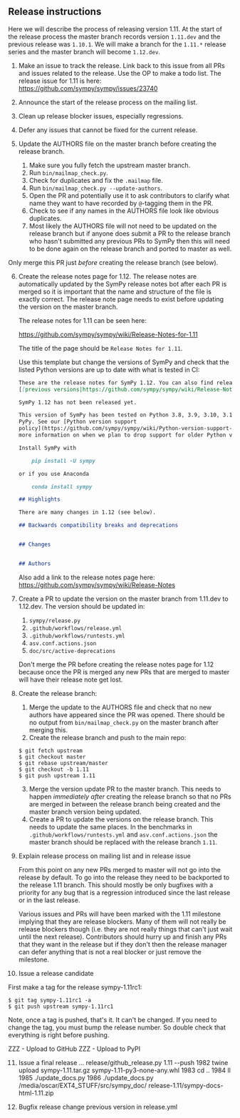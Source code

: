 Release instructions
--------------------

Here we will describe the process of releasing version 1.11. At the start of
the release process the master branch records version `1.11.dev` and the
previous release was `1.10.1`. We will make a branch for the `1.11.*` release
series and the master branch will become `1.12.dev`.

1. Make an issue to track the release. Link back to this issue from all PRs and
   issues related to the release. Use the OP to make a todo list. The release
   issue for 1.11 is here:
   https://github.com/sympy/sympy/issues/23740

2. Announce the start of the release process on the mailing list.

3. Clean up release blocker issues, especially regressions.

4. Defer any issues that cannot be fixed for the current release.

5. Update the AUTHORS file on the master branch before creating the release
   branch.

   1. Make sure you fully fetch the upstream master branch.
   2. Run `bin/mailmap_check.py`.
   3. Check for duplicates and fix the `.mailmap` file.
   4. Run `bin/mailmap_check.py --update-authors`.
   5. Open the PR and potentially use it to ask contributors to clarify what
      name they want to have recorded by `@`-tagging them in the PR.
   6. Check to see if any names in the AUTHORS file look like obvious
      duplicates.
   7. Most likely the AUTHORS file will not need to be updated on the release
      branch but if anyone does submit a PR to the release branch who hasn't
      submitted any previous PRs to SymPy then this will need to be done again
      on the release branch and ported to master as well.

  Only merge this PR just *before* creating the release branch (see below).

6. Create the release notes page for 1.12. The release notes are automatically
   updated by the SymPy release notes bot after each PR is merged so it is
   important that the name and structure of the file is exactly correct. The
   release note page needs to exist before updating the version on the master
   branch.

   The release notes for 1.11 can be seen here:

   https://github.com/sympy/sympy/wiki/Release-Notes-for-1.11

   The title of the page should be `Release Notes for 1.11`.

    Use this template but change the versions of SymPy and check that the
    listed Python versions are up to date with what is tested in CI:

    ```markdown
    These are the release notes for SymPy 1.12. You can also find release notes for
    [[previous versions|https://github.com/sympy/sympy/wiki/Release-Notes]].

    SymPy 1.12 has not been released yet.

    This version of SymPy has been tested on Python 3.8, 3.9, 3.10, 3.11, and
    PyPy. See our [Python version support
    policy](https://github.com/sympy/sympy/wiki/Python-version-support-policy) for
    more information on when we plan to drop support for older Python versions.

    Install SymPy with

        pip install -U sympy

    or if you use Anaconda

        conda install sympy

    ## Highlights

    There are many changes in 1.12 (see below).

    ## Backwards compatibility breaks and deprecations


    ## Changes


    ## Authors
    ```
    Also add a link to the release notes page here:
    https://github.com/sympy/sympy/wiki/Release-Notes

7. Create a PR to update the version on the master branch from 1.11.dev to
   1.12.dev. The version should be updated in:

    1. `sympy/release.py`
    2. `.github/workflows/release.yml`
    3. `.github/workflows/runtests.yml`
    4. `asv.conf.actions.json`
    5. `doc/src/active-deprecations`

   Don't merge the PR before creating the release notes page for 1.12 because
   once the PR is merged any new PRs that are merged to master will have their
   release note get lost.

8. Create the release branch:

    1. Merge the update to the AUTHORS file and check that no new authors have
       appeared since the PR was opened. There should be no output from
       `bin/mailmap_check.py` on the master branch after merging this.
    2. Create the release branch and push to the main repo:
    ```console
    $ git fetch upstream
    $ git checkout master
    $ git rebase upstream/master
    $ git checkout -b 1.11
    $ git push upstream 1.11
    ```
    3. Merge the version update PR to the master branch. This needs to happen
       *immediately after* creating the release branch so that no PRs are
       merged in between the release branch being created and the master branch
       version being updated.
    4. Create a PR to update the versions on the release branch. This needs to
       update the same places. In the benchmarks in
       `.github/workflows/runtests.yml` and `asv.conf.actions.json` the master
       branch should be replaced with the release branch `1.11`.

9. Explain release process on mailing list and in release issue

    From this point on any new PRs merged to master will not go into the
    release by default. To go into the release they need to be backported to
    the release 1.11 branch. This should mostly be only bugfixes with a
    priority for any bug that is a regression introduced since the last release
    or in the last release.

    Various issues and PRs will have been marked with the 1.11 milestone
    implying that they are release blockers. Many of them will not really be
    release blockers though (i.e. they are not really things that can't just
    wait until the next release). Contributors should hurry up and finish any
    PRs that they want in the release but if they don't then the release
    manager can defer anything that is not a real blocker or just remove the
    milestone.

10. Issue a release candidate

  First make a tag for the release sympy-1.11rc1:
  ```console
  $ git tag sympy-1.11rc1 -a
  $ git push upstream sympy-1.11rc1
  ```
  Note, once a tag is pushed, that's it. It can't be changed. If you need to
  change the tag, you must bump the release number.  So double check that
  everything is right before pushing.

  ZZZ - Upload to GitHub
  ZZZ - Upload to PyPI

11. Issue a final release
  ...
  release/github_release.py 1.11 --push
   1982  twine upload sympy-1.11.tar.gz sympy-1.11-py3-none-any.whl 
 1983  cd ..
 1984  ll
 1985  ./update_docs.py 
 1986  ./update_docs.py /media/oscar/EXT4_STUFF/src/sympy_doc/ release-1.11/sympy-docs-html-1.11.zip

12. Bugfix release
 change previous version in release.yml


